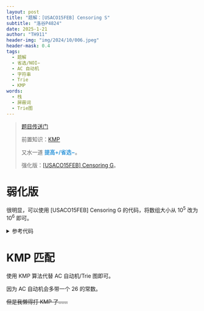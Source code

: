 ```yaml
---
layout: post
title: "题解：[USACO15FEB] Censoring S"
subtitle: "洛谷P4824"
date: 2025-1-21
author: "TH911"
header-img: "img/2024/10/006.jpeg"
header-mask: 0.4
tags:
  - 题解
  - 省选/NOI−
  - AC 自动机
  - 字符串
  - Trie
  - KMP
words:
  - 栈
  - 屏蔽词
  - Trie图
---
```


> [题目传送门](https://www.luogu.com.cn/problem/P4824)
>
> 前置知识：[KMP](/2024/11/18/2/)
>
> 又水一道 <span style="color:rgb(52, 152, 219);"><b>提高+/省选−</b></span>。
>
> 强化版：[[USACO15FEB] Censoring G](/2025/01/21/7/)。

# 弱化版

很明显，可以使用 [USACO15FEB] Censoring G 的代码，将数组大小从 $10^5$ 改为 $10^6$ 即可。

<details class="success">
    <summary>参考代码</summary>
<div class="language-cpp highlighter-rouge"><div class="highlight"><pre class="highlight"><code><div class="table-responsive"><table class="rouge-table table"><tbody><tr><td class="rouge-gutter gl"><pre class="lineno">1
2
3
4
5
6
7
8
9
10
11
12
13
14
15
16
17
18
19
20
21
22
23
24
25
26
27
28
29
30
31
32
33
34
35
36
37
38
39
40
41
42
43
44
45
46
47
48
49
50
51
52
53
54
55
56
57
58
59
60
61
62
63
64
65
66
67
68
69
70
71
72
73
74
75
76
77
78
79
80
81
82
83
84
85
86
87
88
89
</pre></td><td class="rouge-code"><pre><span class="c1">//#include&lt;bits/stdc++.h&gt;</span>
<span class="cp">#include</span><span class="cpf">&lt;algorithm&gt;</span><span class="cp">
#include</span><span class="cpf">&lt;iostream&gt;</span><span class="cp">
#include</span><span class="cpf">&lt;cstring&gt;</span><span class="cp">
#include</span><span class="cpf">&lt;iomanip&gt;</span><span class="cp">
#include</span><span class="cpf">&lt;cstdio&gt;</span><span class="cp">
#include</span><span class="cpf">&lt;string&gt;</span><span class="cp">
#include</span><span class="cpf">&lt;vector&gt;</span><span class="cp">
#include</span><span class="cpf">&lt;cmath&gt;</span><span class="cp">
#include</span><span class="cpf">&lt;ctime&gt;</span><span class="cp">
#include</span><span class="cpf">&lt;deque&gt;</span><span class="cp">
#include</span><span class="cpf">&lt;queue&gt;</span><span class="cp">
#include</span><span class="cpf">&lt;stack&gt;</span><span class="cp">
#include</span><span class="cpf">&lt;list&gt;</span><span class="cp">
</span><span class="k">using</span> <span class="k">namespace</span> <span class="n">std</span><span class="p">;</span>
<span class="k">constexpr</span> <span class="k">const</span> <span class="kt">int</span> <span class="n">T</span><span class="o">=</span><span class="mf">1e6</span><span class="p">,</span><span class="n">S</span><span class="o">=</span><span class="mf">1e6</span><span class="p">;</span>
<span class="kt">char</span> <span class="n">t</span><span class="p">[</span><span class="n">T</span><span class="o">+</span><span class="mi">1</span><span class="p">],</span><span class="n">s</span><span class="p">[</span><span class="n">S</span><span class="o">+</span><span class="mi">1</span><span class="p">];</span> 
<span class="k">struct</span> <span class="nc">trie</span><span class="p">{</span>
	<span class="k">struct</span> <span class="nc">node</span><span class="p">{</span>
		<span class="kt">int</span> <span class="n">m</span><span class="p">[</span><span class="mi">26</span><span class="p">];</span>
		<span class="kt">int</span> <span class="n">len</span><span class="p">,</span><span class="n">fail</span><span class="p">;</span>
	<span class="p">}</span><span class="n">t</span><span class="p">[</span><span class="n">S</span><span class="o">+</span><span class="mi">1</span><span class="p">];</span>

	<span class="kt">void</span> <span class="nf">insert</span><span class="p">(</span><span class="kt">char</span> <span class="o">*</span><span class="n">s</span><span class="p">){</span>
		<span class="kt">int</span> <span class="n">p</span><span class="o">=</span><span class="mi">0</span><span class="p">;</span>
		<span class="k">for</span><span class="p">(</span><span class="kt">int</span> <span class="n">i</span><span class="o">=</span><span class="mi">0</span><span class="p">;</span><span class="n">s</span><span class="p">[</span><span class="n">i</span><span class="p">];</span><span class="n">i</span><span class="o">++</span><span class="p">){</span>
			<span class="k">if</span><span class="p">(</span><span class="o">!</span><span class="n">t</span><span class="p">[</span><span class="n">p</span><span class="p">].</span><span class="n">m</span><span class="p">[</span><span class="n">s</span><span class="p">[</span><span class="n">i</span><span class="p">]</span><span class="o">-</span><span class="sc">'a'</span><span class="p">]){</span>
				<span class="k">static</span> <span class="kt">int</span> <span class="n">top</span><span class="p">;</span>
				<span class="n">t</span><span class="p">[</span><span class="n">p</span><span class="p">].</span><span class="n">m</span><span class="p">[</span><span class="n">s</span><span class="p">[</span><span class="n">i</span><span class="p">]</span><span class="o">-</span><span class="sc">'a'</span><span class="p">]</span><span class="o">=++</span><span class="n">top</span><span class="p">;</span>
			<span class="p">}</span>
			<span class="n">p</span><span class="o">=</span><span class="n">t</span><span class="p">[</span><span class="n">p</span><span class="p">].</span><span class="n">m</span><span class="p">[</span><span class="n">s</span><span class="p">[</span><span class="n">i</span><span class="p">]</span><span class="o">-</span><span class="sc">'a'</span><span class="p">];</span>
		<span class="p">}</span><span class="kt">int</span> <span class="n">len</span><span class="o">=</span><span class="n">strlen</span><span class="p">(</span><span class="n">s</span><span class="p">);</span>
		<span class="n">t</span><span class="p">[</span><span class="n">p</span><span class="p">].</span><span class="n">len</span> <span class="o">=</span> <span class="n">max</span><span class="p">(</span><span class="n">t</span><span class="p">[</span><span class="n">p</span><span class="p">].</span><span class="n">len</span><span class="p">,</span><span class="n">len</span><span class="p">);</span>
	<span class="p">}</span>
	<span class="kt">void</span> <span class="nf">build</span><span class="p">(){</span>
		<span class="n">queue</span><span class="o">&lt;</span><span class="kt">int</span><span class="o">&gt;</span><span class="n">q</span><span class="p">;</span>
		<span class="k">for</span><span class="p">(</span><span class="kt">int</span> <span class="n">i</span><span class="o">=</span><span class="mi">0</span><span class="p">;</span><span class="n">i</span><span class="o">&lt;</span><span class="mi">26</span><span class="p">;</span><span class="n">i</span><span class="o">++</span><span class="p">){</span>
			<span class="k">if</span><span class="p">(</span><span class="n">t</span><span class="p">[</span><span class="mi">0</span><span class="p">].</span><span class="n">m</span><span class="p">[</span><span class="n">i</span><span class="p">]){</span>
				<span class="n">q</span><span class="p">.</span><span class="n">push</span><span class="p">(</span><span class="n">t</span><span class="p">[</span><span class="mi">0</span><span class="p">].</span><span class="n">m</span><span class="p">[</span><span class="n">i</span><span class="p">]);</span>
			<span class="p">}</span>
		<span class="p">}</span>
		<span class="k">while</span><span class="p">(</span><span class="n">q</span><span class="p">.</span><span class="n">size</span><span class="p">()){</span>
			<span class="kt">int</span> <span class="n">p</span><span class="o">=</span><span class="n">q</span><span class="p">.</span><span class="n">front</span><span class="p">();</span><span class="n">q</span><span class="p">.</span><span class="n">pop</span><span class="p">();</span>
			<span class="k">for</span><span class="p">(</span><span class="kt">int</span> <span class="n">i</span><span class="o">=</span><span class="mi">0</span><span class="p">;</span><span class="n">i</span><span class="o">&lt;</span><span class="mi">26</span><span class="p">;</span><span class="n">i</span><span class="o">++</span><span class="p">){</span>
				<span class="k">if</span><span class="p">(</span><span class="n">t</span><span class="p">[</span><span class="n">p</span><span class="p">].</span><span class="n">m</span><span class="p">[</span><span class="n">i</span><span class="p">]){</span>
					<span class="n">t</span><span class="p">[</span><span class="n">t</span><span class="p">[</span><span class="n">p</span><span class="p">].</span><span class="n">m</span><span class="p">[</span><span class="n">i</span><span class="p">]].</span><span class="n">fail</span> <span class="o">=</span> <span class="n">t</span><span class="p">[</span><span class="n">t</span><span class="p">[</span><span class="n">p</span><span class="p">].</span><span class="n">fail</span><span class="p">].</span><span class="n">m</span><span class="p">[</span><span class="n">i</span><span class="p">];</span>
					<span class="n">q</span><span class="p">.</span><span class="n">push</span><span class="p">(</span><span class="n">t</span><span class="p">[</span><span class="n">p</span><span class="p">].</span><span class="n">m</span><span class="p">[</span><span class="n">i</span><span class="p">]);</span>
				<span class="p">}</span><span class="k">else</span><span class="p">{</span>
					<span class="n">t</span><span class="p">[</span><span class="n">p</span><span class="p">].</span><span class="n">m</span><span class="p">[</span><span class="n">i</span><span class="p">]</span> <span class="o">=</span> <span class="n">t</span><span class="p">[</span><span class="n">t</span><span class="p">[</span><span class="n">p</span><span class="p">].</span><span class="n">fail</span><span class="p">].</span><span class="n">m</span><span class="p">[</span><span class="n">i</span><span class="p">];</span>
				<span class="p">}</span>
			<span class="p">}</span>
		<span class="p">}</span>
	<span class="p">}</span>
	<span class="kt">void</span> <span class="nf">query</span><span class="p">(</span><span class="kt">char</span> <span class="o">*</span><span class="n">s</span><span class="p">){</span>
		<span class="kt">int</span> <span class="n">p</span><span class="o">=</span><span class="mi">0</span><span class="p">;</span>
		<span class="n">vector</span><span class="o">&lt;</span><span class="kt">int</span><span class="o">&gt;</span><span class="n">path</span><span class="p">;</span>
		<span class="n">vector</span><span class="o">&lt;</span><span class="kt">char</span><span class="o">&gt;</span><span class="n">ans</span><span class="p">;</span>
		<span class="k">for</span><span class="p">(</span><span class="kt">int</span> <span class="n">i</span><span class="o">=</span><span class="mi">0</span><span class="p">;</span><span class="n">s</span><span class="p">[</span><span class="n">i</span><span class="p">];</span><span class="n">i</span><span class="o">++</span><span class="p">){</span>
			<span class="n">p</span><span class="o">=</span><span class="n">t</span><span class="p">[</span><span class="n">p</span><span class="p">].</span><span class="n">m</span><span class="p">[</span><span class="n">s</span><span class="p">[</span><span class="n">i</span><span class="p">]</span><span class="o">-</span><span class="sc">'a'</span><span class="p">];</span>
			<span class="n">path</span><span class="p">.</span><span class="n">push_back</span><span class="p">(</span><span class="n">p</span><span class="p">);</span>
			<span class="n">ans</span><span class="p">.</span><span class="n">push_back</span><span class="p">(</span><span class="n">s</span><span class="p">[</span><span class="n">i</span><span class="p">]);</span>
			<span class="k">if</span><span class="p">(</span><span class="n">t</span><span class="p">[</span><span class="n">p</span><span class="p">].</span><span class="n">len</span><span class="p">){</span>
				<span class="n">path</span><span class="p">.</span><span class="n">resize</span><span class="p">(</span><span class="n">path</span><span class="p">.</span><span class="n">size</span><span class="p">()</span><span class="o">-</span><span class="n">t</span><span class="p">[</span><span class="n">p</span><span class="p">].</span><span class="n">len</span><span class="p">);</span>
				<span class="n">ans</span><span class="p">.</span><span class="n">resize</span><span class="p">(</span><span class="n">ans</span><span class="p">.</span><span class="n">size</span><span class="p">()</span><span class="o">-</span><span class="n">t</span><span class="p">[</span><span class="n">p</span><span class="p">].</span><span class="n">len</span><span class="p">);</span> 
				<span class="n">p</span><span class="o">=</span><span class="n">path</span><span class="p">.</span><span class="n">back</span><span class="p">();</span>
			<span class="p">}</span>
		<span class="p">}</span>
		<span class="k">for</span><span class="p">(</span><span class="kt">char</span> <span class="o">&amp;</span><span class="n">i</span><span class="o">:</span><span class="n">ans</span><span class="p">){</span>
			<span class="n">putchar</span><span class="p">(</span><span class="n">i</span><span class="p">);</span>
		<span class="p">}</span><span class="n">putchar</span><span class="p">(</span><span class="mi">10</span><span class="p">);</span>
	<span class="p">}</span>
<span class="p">}</span><span class="n">trie</span><span class="p">;</span>
<span class="kt">int</span> <span class="nf">main</span><span class="p">(){</span>
	<span class="cm">/*freopen("test.in","r",stdin);
	freopen("test.out","w",stdout);*/</span>
	
	<span class="n">scanf</span><span class="p">(</span><span class="s">"%s"</span><span class="p">,</span><span class="n">t</span><span class="p">);</span>
<span class="c1">//	int n;</span>
<span class="c1">//	scanf("%d",&amp;n);</span>
<span class="c1">//	while(n--){</span>
		<span class="n">scanf</span><span class="p">(</span><span class="s">"%s"</span><span class="p">,</span><span class="n">s</span><span class="p">);</span>
		<span class="n">trie</span><span class="p">.</span><span class="n">insert</span><span class="p">(</span><span class="n">s</span><span class="p">);</span>
	<span class="cm">/*}*/</span><span class="n">trie</span><span class="p">.</span><span class="n">build</span><span class="p">();</span>
	<span class="n">trie</span><span class="p">.</span><span class="n">query</span><span class="p">(</span><span class="n">t</span><span class="p">);</span>
	
	<span class="cm">/*fclose(stdin);
	fclose(stdout);*/</span>
	<span class="k">return</span> <span class="mi">0</span><span class="p">;</span>
<span class="p">}</span>
</pre></td></tr></tbody></table></div></code></pre></div></div>
</details>

# KMP 匹配

使用 KMP 算法代替 AC 自动机/Trie 图即可。

因为 AC 自动机会多带一个 $26$ 的常数。

~~但是我懒得打 KMP 了……~~